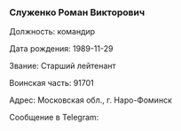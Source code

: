 ### Служенко Роман Викторович

Должность: командир

Дата рождения: 1989-11-29

Звание: Старший лейтенант

Воинская часть: 91701

Адрес: Московская обл., г. Наро-Фоминск

Сообщение в Telegram: []()
